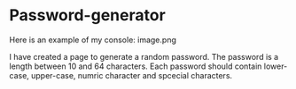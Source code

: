 # Password-generator
Here is an example of my console:
image.png

I have created a page to generate a random password. The password is a length between 10 and 64 characters. Each password should contain lower-case, upper-case, numric character and spcecial characters.
